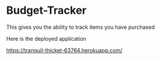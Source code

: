 # Budget-Tracker

This gives you the ability to track items you have purchased

Here is the deployed application 

https://tranquil-thicket-63764.herokuapp.com/
